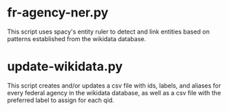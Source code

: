 # fr-agency-ner.py
 This script uses spacy's entity ruler to detect and link entities based on patterns established from the wikidata database.

 # update-wikidata.py
 This script creates and/or updates a csv file with ids, labels, and aliases for every federal agency in the wikidata database, as well as a csv file with the preferred label to assign for each qid.
